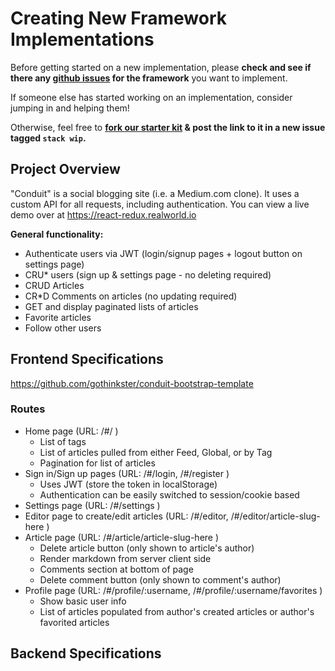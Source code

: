 # Creating New Framework Implementations

Before getting started on a new implementation, please **check and see if there any [github issues](https://github.com/gothinkster/realworld/issues) for the framework** you want to implement.

If someone else has started working on an implementation, consider jumping in and helping them!

Otherwise, feel free to **[fork our starter kit](https://github.com/gothinkster/realworld-starter-kit) & post the link to it in a new issue tagged `stack wip`.**


## Project Overview

"Conduit" is a social blogging site (i.e. a Medium.com clone). It uses a custom API for all requests, including authentication. You can view a live demo over at https://react-redux.realworld.io

**General functionality:**

- Authenticate users via JWT (login/signup pages + logout button on settings page)
- CRU* users (sign up & settings page - no deleting required)
- CRUD Articles
- CR*D Comments on articles (no updating required)
- GET and display paginated lists of articles
- Favorite articles
- Follow other users


## Frontend Specifications 

https://github.com/gothinkster/conduit-bootstrap-template

### Routes

- Home page (URL: /#/ )
    - List of tags
    - List of articles pulled from either Feed, Global, or by Tag
    - Pagination for list of articles
- Sign in/Sign up pages (URL: /#/login, /#/register )
    - Uses JWT (store the token in localStorage)
    - Authentication can be easily switched to session/cookie based
- Settings page (URL: /#/settings )
- Editor page to create/edit articles (URL: /#/editor, /#/editor/article-slug-here )
- Article page (URL: /#/article/article-slug-here )
    - Delete article button (only shown to article's author)
    - Render markdown from server client side
    - Comments section at bottom of page
    - Delete comment button (only shown to comment's author)
- Profile page (URL: /#/profile/:username, /#/profile/:username/favorites )
    - Show basic user info
    - List of articles populated from author's created articles or author's favorited articles


## Backend Specifications


